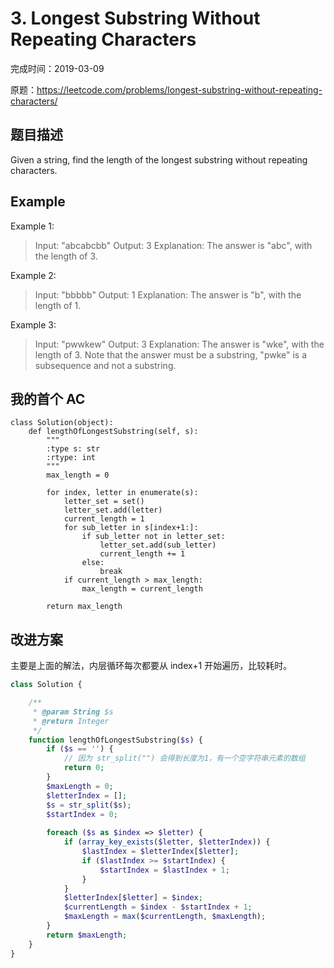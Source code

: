 # 3. Longest Substring Without Repeating Characters

完成时间：2019-03-09

原题：https://leetcode.com/problems/longest-substring-without-repeating-characters/

## 题目描述

Given a string, find the length of the longest substring without repeating characters.

## Example

Example 1:
> Input: "abcabcbb"
> Output: 3 
> Explanation: The answer is "abc", with the length of 3. 

Example 2:
> Input: "bbbbb"
> Output: 1
> Explanation: The answer is "b", with the length of 1.

Example 3:
> Input: "pwwkew"
> Output: 3
> Explanation: The answer is "wke", with the length of 3. 
>             Note that the answer must be a substring, "pwke" is a subsequence and not a substring.

## 我的首个 AC
```pyhon
class Solution(object):
    def lengthOfLongestSubstring(self, s):
        """
        :type s: str
        :rtype: int
        """
        max_length = 0
        
        for index, letter in enumerate(s):
            letter_set = set()
            letter_set.add(letter)
            current_length = 1
            for sub_letter in s[index+1:]:
                if sub_letter not in letter_set:
                    letter_set.add(sub_letter)
                    current_length += 1
                else:
                    break
            if current_length > max_length:
                max_length = current_length
        
        return max_length
```

## 改进方案

主要是上面的解法，内层循环每次都要从 index+1 开始遍历，比较耗时。

```php
class Solution {

    /**
     * @param String $s
     * @return Integer
     */
    function lengthOfLongestSubstring($s) {
        if ($s == '') {
            // 因为 str_split("") 会得到长度为1，有一个空字符串元素的数组
            return 0;
        }
        $maxLength = 0;
        $letterIndex = [];
        $s = str_split($s);
        $startIndex = 0;
        
        foreach ($s as $index => $letter) {
            if (array_key_exists($letter, $letterIndex)) {
                $lastIndex = $letterIndex[$letter];
                if ($lastIndex >= $startIndex) {
                    $startIndex = $lastIndex + 1;
                }
            }
            $letterIndex[$letter] = $index;
            $currentLength = $index - $startIndex + 1;
            $maxLength = max($currentLength, $maxLength);
        } 
        return $maxLength;
    }
}
```